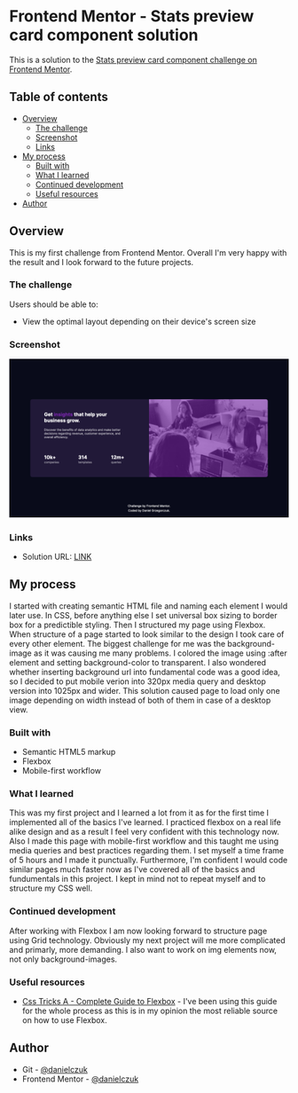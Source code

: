 # Frontend Mentor - Stats preview card component solution

This is a solution to the [Stats preview card component challenge on Frontend Mentor](https://www.frontendmentor.io/challenges/stats-preview-card-component-8JqbgoU62).

## Table of contents

- [Overview](#overview)
  - [The challenge](#the-challenge)
  - [Screenshot](#screenshot)
  - [Links](#links)
- [My process](#my-process)
  - [Built with](#built-with)
  - [What I learned](#what-i-learned)
  - [Continued development](#continued-development)
  - [Useful resources](#useful-resources)
- [Author](#author)

## Overview

This is my first challenge from Frontend Mentor.
Overall I'm very happy with the result and I look forward to the future projects.

### The challenge

Users should be able to:

- View the optimal layout depending on their device's screen size

### Screenshot

![](./screenshots/screenshot-desktop.png)

### Links

- Solution URL: [LINK](https://danielczuk.github.io/stat-preview-card-component/)

## My process

I started with creating semantic HTML file and naming each element I would later use.
In CSS, before anything else I set universal box sizing to border box for a predictible styling. Then I structured my page using Flexbox.
When structure of a page started to look similar to the design I took care of every other element. The biggest challenge for me was the background-image as it was causing me many problems. I colored the image using :after element and setting background-color to transparent.
I also wondered whether inserting background url into fundamental code was a good idea, so I decided to put mobile verion into 320px media query and desktop version into 1025px and wider. This solution caused page to load only one image depending on width instead of both of them in case of a desktop view.

### Built with

- Semantic HTML5 markup
- Flexbox
- Mobile-first workflow

### What I learned

This was my first project and I learned a lot from it as for the first time I implemented all of the basics I've learned.
I practiced flexbox on a real life alike design and as a result I feel very confident with this technology now.
Also I made this page with mobile-first workflow and this taught me using media queries and best practices regarding them.
I set myself a time frame of 5 hours and I made it punctually. Furthermore, I'm confident I would code similar pages much faster now as I've covered all of the basics and fundumentals in this project.
I kept in mind not to repeat myself and to structure my CSS well.

### Continued development

After working with Flexbox I am now looking forward to structure page using Grid technology. Obviously my next project will me more complicated and primarly, more demanding.
I also want to work on img elements now, not only background-images.

### Useful resources

- [Css Tricks A - Complete Guide to Flexbox](https://css-tricks.com/snippets/css/a-guide-to-flexbox/) - I've been using this guide for the whole process as this is in my opinion the most reliable source on how to use Flexbox.

## Author

- Git - [@danielczuk](https://github.com/danielczuk)
- Frontend Mentor - [@danielczuk](https://www.frontendmentor.io/profile/danielczuk)

